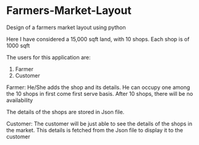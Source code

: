 # Farmers-Market-Layout
Design of a farmers market layout using python

Here I have considered a 15,000 sqft land, with 10 shops.
Each shop is of 1000 sqft

The users for this application are:
1. Farmer
2. Customer

Farmer:
He/She adds the shop and its details.
He can occupy one among the 10 shops in first come first serve basis.
After 10 shops, there will be no availability

The details of the shops are stored in Json file.

Customer:
The customer will be just able to see the details of the shops in the market.
This details is fetched from the Json file to display it to the customer

